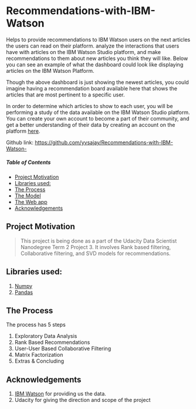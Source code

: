 # Recommendations-with-IBM-Watson
Helps to provide recommendations to IBM Watson users on the next articles the users can read on their platform. 
analyze the interactions that users have with articles on the IBM Watson Studio platform, and make recommendations to them about new articles you think they will like. Below you can see an example of what the dashboard could look like displaying articles on the IBM Watson Platform.


Though the above dashboard is just showing the newest articles, you could imagine having a recommendation board available here that shows the articles that are most pertinent to a specific user.

In order to determine which articles to show to each user, you will be performing a study of the data available on the IBM Watson Studio platform. You can create your own account to become a part of their community, and get a better understanding of their data by creating an account on the platform [here](https://dataplatform.cloud.ibm.com/).

Github link: https://github.com/yvsajay/Recommendations-with-IBM-Watson-

##### Table of Contents  
- [Project Motivation](#project-motivation)
- [Libraries used:](#libraries-used-)
- [The Process](#the-process)
- [The Model](#the-model)
- [The Web app](#the-web-app)
- [Acknowledgements](#acknowledgements)


## Project Motivation
>This project is being done as a part of the Udacity Data Scientist Nanodegree Term 2 Project 3. It involves Rank based filtering, Collaborative filtering, and SVD models for recommendations.

## Libraries used:
1. [Numpy](https://www.numpy.org/)
2. [Pandas](https://pandas.pydata.org/)

## The Process
The process has 5 steps
1. Exploratory Data Analysis
2. Rank Based Recommendations
3. User-User Based Collaborative Filtering
4. Matrix Factorization
5. Extras & Concluding

## Acknowledgements 
1. [IBM Watson](https://www.ibm.com/watson) for providing us the data.
2. Udacity for giving the direction and scope of the project
